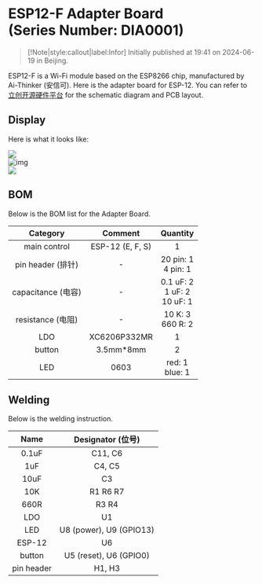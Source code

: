 # ESP12-F Adapter Board<br> (Series Number: DIA0001)

> [!Note|style:callout|label:Infor]
Initially published at 19:41 on 2024-06-19 in Beijing.


ESP12-F is a Wi-Fi module based on the ESP8266 chip, manufactured by Ai-Thinker (安信可). Here is the adapter board for ESP-12. You can refer to [立创开源硬件平台](https://oshwhub.com/dy130810/esp12-f_adapterboard) for the schematic diagram and PCB layout.

## Display 

Here is what it looks like:

<div class="center"><img src="https://imagebank-0.oss-cn-beijing.aliyuncs.com/VS-PicGo/2024-07-14-22-51-16_Mixed.jpg"/></div>
<div class='center'><img src='https://s.b1n.net/SxqPO' alt='img'/></div>
<div class="center"><img src="https://imagebank-0.oss-cn-beijing.aliyuncs.com/VS-PicGo/2024-07-14-22-58-44_Mixed.jpg"/></div>


## BOM 

Below is the BOM list for the Adapter Board.

<div class='center'>

| Category | Comment |  Quantity |
|:-:|:-:|:-:|
 | main control | ESP-12 (E, F, S)  | 1 |
 | pin header (排针) | - | 20 pin: 1<br>4 pin: 1 |
 | capacitance (电容) | - | 0.1 uF: 2<br> 1 uF: 2<br> 10 uF: 1 |
 | resistance (电阻) | - | 10 K: 3<br> 660 R: 2 |
 | LDO | XC6206P332MR | 1 |
 | button | 3.5mm*8mm | 2 |
 | LED | 0603 | red: 1<br>blue: 1 |

</div>

## Welding  

Below is the welding instruction.

<div class='center'>

| Name | Designator (位号) | 
| :-: |:-: | 
| 0.1uF|  C11, C6 |
| 1uF | C4, C5 |
| 10uF| C3 |
| 10K | R1 R6 R7 |
| 660R | R3 R4  |
| LDO | U1 |
| LED | U8 (power), U9 (GPIO13) |  
| ESP-12 | U6 |  
| button | U5 (reset), U6 (GPIO0) |
| pin header | H1, H3 |

</div>
